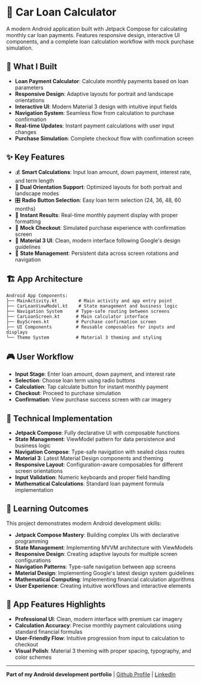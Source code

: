 # 🚗 Car Loan Calculator

A modern Android application built with Jetpack Compose for calculating monthly car loan payments. Features responsive design, interactive UI components, and a complete loan calculation workflow with mock purchase simulation.

## 🎯 What I Built
- **Loan Payment Calculator**: Calculate monthly payments based on loan parameters
- **Responsive Design**: Adaptive layouts for portrait and landscape orientations
- **Interactive UI**: Modern Material 3 design with intuitive input fields
- **Navigation System**: Seamless flow from calculation to purchase confirmation
- **Real-time Updates**: Instant payment calculations with user input changes
- **Purchase Simulation**: Complete checkout flow with confirmation screen

## ✨ Key Features
- 💰 **Smart Calculations**: Input loan amount, down payment, interest rate, and term length
- 📱 **Dual Orientation Support**: Optimized layouts for both portrait and landscape modes
- 🎛️ **Radio Button Selection**: Easy loan term selection (24, 36, 48, 60 months)
- 🧮 **Instant Results**: Real-time monthly payment display with proper formatting
- 🛒 **Mock Checkout**: Simulated purchase experience with confirmation screen
- 🎨 **Material 3 UI**: Clean, modern interface following Google's design guidelines
- 🔄 **State Management**: Persistent data across screen rotations and navigation

## 🏗️ App Architecture
```
Android App Components:
├── MainActivity.kt        # Main activity and app entry point
├── CarLoanViewModel.kt    # State management and business logic
├── Navigation System     # Type-safe routing between screens
├── CarLoanScreen.kt      # Main calculator interface
├── BuyScreen.kt          # Purchase confirmation screen
├── UI Components         # Reusable composables for inputs and displays
└── Theme System          # Material 3 theming and styling
```

## 🎮 User Workflow
- **Input Stage**: Enter loan amount, down payment, and interest rate
- **Selection**: Choose loan term using radio buttons
- **Calculation**: Tap calculate button for instant monthly payment
- **Checkout**: Proceed to purchase simulation
- **Confirmation**: View purchase success screen with car imagery

## 🔧 Technical Implementation
- **Jetpack Compose**: Fully declarative UI with composable functions
- **State Management**: ViewModel pattern for data persistence and business logic
- **Navigation Compose**: Type-safe navigation with sealed class routes
- **Material 3**: Latest Material Design components and theming
- **Responsive Layout**: Configuration-aware composables for different screen orientations
- **Input Validation**: Numeric keyboards and proper field handling
- **Mathematical Calculations**: Standard loan payment formula implementation

## 📖 Learning Outcomes
This project demonstrates modern Android development skills:
- **Jetpack Compose Mastery**: Building complex UIs with declarative programming
- **State Management**: Implementing MVVM architecture with ViewModels
- **Responsive Design**: Creating adaptive layouts for multiple screen configurations
- **Navigation Patterns**: Type-safe navigation between app screens
- **Material Design**: Implementing Google's latest design system guidelines
- **Mathematical Computing**: Implementing financial calculation algorithms
- **User Experience**: Creating intuitive workflows and interactive elements

## 🚙 App Features Highlights
- **Professional UI**: Clean, modern interface with premium car imagery
- **Calculation Accuracy**: Precise monthly payment calculations using standard financial formulas
- **User-Friendly Flow**: Intuitive progression from input to calculation to checkout
- **Visual Polish**: Material 3 theming with proper spacing, typography, and color schemes

---
**Part of my Android development portfolio** | [Github Profile](https://github.com/AGButt04) | [LinkedIn](https://www.linkedin.com/in/abdul-ghani-butt-290056338/)

